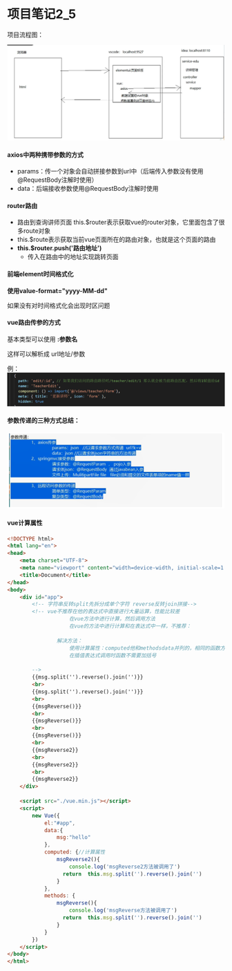 # 项目笔记2_5

项目流程图：

![image-20210129085607681](typora-user-images\image-20210129085607681.png)

#### axios中两种携带参数的方式

- params：传一个对象会自动拼接参数到url中（后端传入参数没有使用@RequestBody注解时使用）
- data：后端接收参数使用@RequestBody注解时使用

#### router路由

-  路由到查询讲师页面 this.$router表示获取vue的router对象，它里面包含了很多route对象
  - this.$route表示获取当前vue页面所在的路由对象，也就是这个页面的路由
- **this.$router.push('路由地址')** 
  - 传入在路由中的地址实现跳转页面

#### 前端element时间格式化

**使用value-format="yyyy-MM-dd"**

如果没有对时间格式化会出现时区问题

#### vue路由传参的方式

基本类型可以使用  **:参数名** 

这样可以解析成    url地址/参数

例：![image-20210129160114790](typora-user-images\image-20210129160114790.png)

#### 参数传递的三种方式总结：

![image-20210129165612690](typora-user-images\image-20210129165612690.png)

#### vue计算属性

```html
<!DOCTYPE html>
<html lang="en">
<head>
    <meta charset="UTF-8">
    <meta name="viewport" content="width=device-width, initial-scale=1.0">
    <title>Document</title>
</head>
<body>
    <div id="app">
        <!-- 字符串反转split先拆分成单个字符 reverse反转join拼接-->
        <!-- vue不推荐在他的表达式中直接进行大量运算，性能比较差
                    在vue方法中进行计算，然后调用方法
                    在vue的方法中进行计算和在表达式中一样，不推荐：
                  
                解决方法：
                    使用计算属性：computed他和methodsdata并列的，相同的函数方法只会执行一次
                    在插值表达式调用时函数不需要加括号
            
        -->
        {{msg.split('').reverse().join('')}}
        <br>
        {{msg.split('').reverse().join('')}}
        <br>
        {{msgReverse()}}
        <br>
        {{msgReverse()}}
        <br>
        {{msgReverse()}}
        <br>
        {{msgReverse2}}
        <br>
        {{msgReverse2}}
        <br>
        {{msgReverse2}}
    </div>

    <script src="./vue.min.js"></script>
    <script>
        new Vue({
            el:"#app",
            data:{
                msg:"hello"
            },
            computed: {//计算属性
                msgReverse2(){
                    console.log('msgReverse2方法被调用了')
                  return  this.msg.split('').reverse().join('')
                }  
            },
            methods: {
                msgReverse(){
                    console.log('msgReverse方法被调用了')
                  return  this.msg.split('').reverse().join('')
                }
            }
        })
    </script>
</body>
</html>
```

